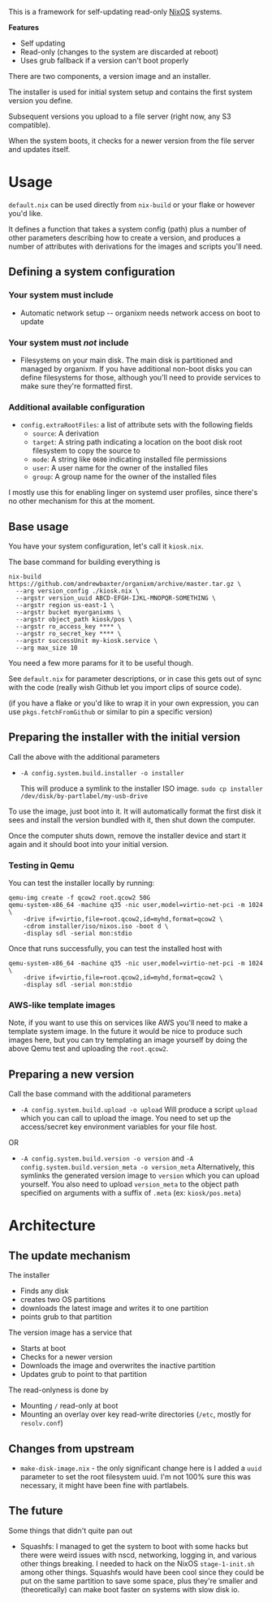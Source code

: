 This is a framework for self-updating read-only [NixOS](https://nixos.org/) systems.

**Features**

- Self updating
- Read-only (changes to the system are discarded at reboot)
- Uses grub fallback if a version can't boot properly

There are two components, a version image and an installer.

The installer is used for initial system setup and contains the first system version you define.

Subsequent versions you upload to a file server (right now, any S3 compatible).

When the system boots, it checks for a newer version from the file server and updates itself.

# Usage

`default.nix` can be used directly from `nix-build` or your flake or however you'd like.

It defines a function that takes a system config (path) plus a number of other parameters describing how to create a version, and produces a number of attributes with derivations for the images and scripts you'll need.

## Defining a system configuration

### Your system must include

- Automatic network setup -- organixm needs network access on boot to update

### Your system must _not_ include

- Filesystems on your main disk. The main disk is partitioned and managed by organixm. If you have additional non-boot disks you can define filesystems for those, although you'll need to provide services to make sure they're formatted first.

### Additional available configuration

- `config.extraRootFiles`: a list of attribute sets with the following fields
  - `source`: A derivation
  - `target`: A string path indicating a location on the boot disk root filesystem to copy the source to
  - `mode`: A string like `0600` indicating installed file permissions
  - `user`: A user name for the owner of the installed files
  - `group`: A group name for the owner of the installed files

I mostly use this for enabling linger on systemd user profiles, since there's no other mechanism for this at the moment.

## Base usage

You have your system configuration, let's call it `kiosk.nix`.

The base command for building everything is

```
nix-build https://github.com/andrewbaxter/organixm/archive/master.tar.gz \
  --arg version_config ./kiosk.nix \
  --argstr version_uuid ABCD-EFGH-IJKL-MNOPQR-SOMETHING \
  --argstr region us-east-1 \
  --argstr bucket myorganixms \
  --argstr object_path kiosk/pos \
  --argstr ro_access_key **** \
  --argstr ro_secret_key **** \
  --argstr successUnit my-kiosk.service \
  --arg max_size 10
```

You need a few more params for it to be useful though.

See `default.nix` for parameter descriptions, or in case this gets out of sync with the code (really wish Github let you import clips of source code).

(if you have a flake or you'd like to wrap it in your own expression, you can use `pkgs.fetchFromGithub` or similar to pin a specific version)

## Preparing the installer with the initial version

Call the above with the additional parameters

- `-A config.system.build.installer -o installer`

  This will produce a symlink to the installer ISO image. `sudo cp installer /dev/disk/by-partlabel/my-usb-drive`

To use the image, just boot into it. It will automatically format the first disk it sees and install the version bundled with it, then shut down the computer.

Once the computer shuts down, remove the installer device and start it again and it should boot into your initial version.

### Testing in Qemu

You can test the installer locally by running:

```
qemu-img create -f qcow2 root.qcow2 50G
qemu-system-x86_64 -machine q35 -nic user,model=virtio-net-pci -m 1024 \
	-drive if=virtio,file=root.qcow2,id=myhd,format=qcow2 \
	-cdrom installer/iso/nixos.iso -boot d \
	-display sdl -serial mon:stdio
```

Once that runs successfully, you can test the installed host with

```
qemu-system-x86_64 -machine q35 -nic user,model=virtio-net-pci -m 1024 \
    -drive if=virtio,file=root.qcow2,id=myhd,format=qcow2 \
    -display sdl -serial mon:stdio
```

### AWS-like template images

Note, if you want to use this on services like AWS you'll need to make a template system image. In the future it would be nice to produce such images here, but you can try templating an image yourself by doing the above Qemu test and uploading the `root.qcow2`.

## Preparing a new version

Call the base command with the additional parameters

- `-A config.system.build.upload -o upload`
  Will produce a script `upload` which you can call to upload the image. You need to set up the access/secret key environment variables for your file host.

OR

- `-A config.system.build.version -o version` and `-A config.system.build.version_meta -o version_meta`
  Alternatively, this symlinks the generated version image to `version` which you can upload yourself. You also need to upload `version_meta` to the object path specified on arguments with a suffix of `.meta` (ex: `kiosk/pos.meta`)

# Architecture

## The update mechanism

The installer

- Finds any disk
- creates two OS partitions
- downloads the latest image and writes it to one partition
- points grub to that partition

The version image has a service that

- Starts at boot
- Checks for a newer version
- Downloads the image and overwrites the inactive partition
- Updates grub to point to that partition

The read-onlyness is done by

- Mounting `/` read-only at boot
- Mounting an overlay over key read-write directories (`/etc`, mostly for `resolv.conf`)

## Changes from upstream

- `make-disk-image.nix` - the only significant change here is I added a `uuid` parameter to set the root filesystem uuid. I'm not 100% sure this was necessary, it might have been fine with partlabels.

## The future

Some things that didn't quite pan out

- Squashfs: I managed to get the system to boot with some hacks but there were weird issues with nscd, networking, logging in, and various other things breaking. I needed to hack on the NixOS `stage-1-init.sh` among other things. Squashfs would have been cool since they could be put on the same partition to save some space, plus they're smaller and (theoretically) can make boot faster on systems with slow disk io.
